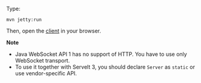 Type:

```
mvn jetty:run
```

Then, open the [client](http://jsbin.com/rumecasinocu/1/watch?js,console) in your browser.

**Note**

* Java WebSocket API 1 has no support of HTTP. You have to use only WebSocket transport.
* To use it together with Servelt 3, you should declare `Server` as `static` or use vendor-specific API.